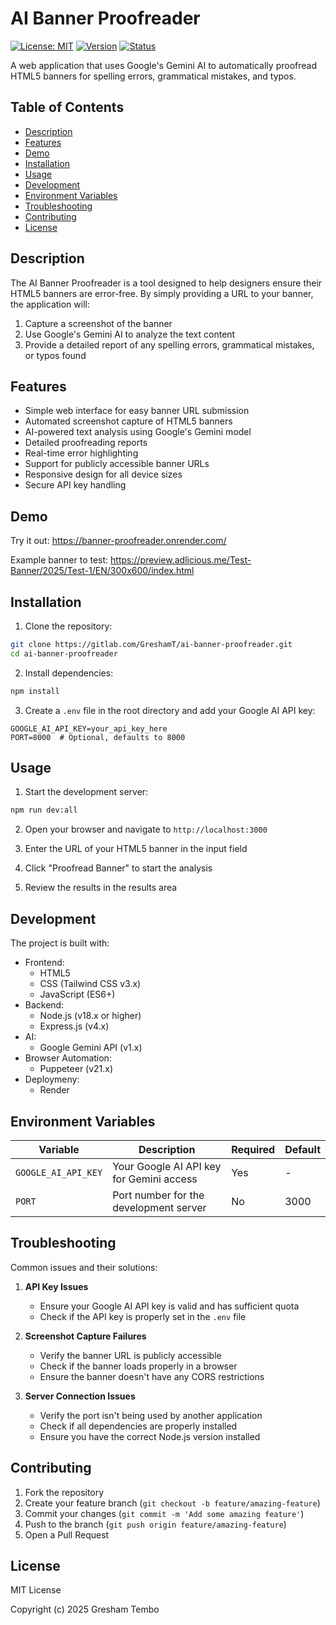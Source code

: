 # AI Banner Proofreader

[![License: MIT](https://img.shields.io/badge/License-MIT-yellow.svg)](https://opensource.org/licenses/MIT)
[![Version](https://img.shields.io/badge/version-1.0.0-blue.svg)](https://gitlab.com/GreshamT/ai-banner-proofreader)
[![Status](https://img.shields.io/badge/status-active-success.svg)](https://banner-proofreader.onrender.com/)

A web application that uses Google's Gemini AI to automatically proofread HTML5 banners for spelling errors, grammatical mistakes, and typos.

## Table of Contents
- [Description](#description)
- [Features](#features)
- [Demo](#demo)
- [Installation](#installation)
- [Usage](#usage)
- [Development](#development)
- [Environment Variables](#environment-variables)
- [Troubleshooting](#troubleshooting)
- [Contributing](#contributing)
- [License](#license)

## Description

The AI Banner Proofreader is a tool designed to help designers ensure their HTML5 banners are error-free. By simply providing a URL to your banner, the application will:

1. Capture a screenshot of the banner
2. Use Google's Gemini AI to analyze the text content
3. Provide a detailed report of any spelling errors, grammatical mistakes, or typos found

## Features

- Simple web interface for easy banner URL submission
- Automated screenshot capture of HTML5 banners
- AI-powered text analysis using Google's Gemini model
- Detailed proofreading reports
- Real-time error highlighting
- Support for publicly accessible banner URLs
- Responsive design for all device sizes
- Secure API key handling

## Demo

Try it out: https://banner-proofreader.onrender.com/

Example banner to test: https://preview.adlicious.me/Test-Banner/2025/Test-1/EN/300x600/index.html

## Installation

1. Clone the repository:
```bash
git clone https://gitlab.com/GreshamT/ai-banner-proofreader.git
cd ai-banner-proofreader
```

2. Install dependencies:
```bash
npm install
```

3. Create a `.env` file in the root directory and add your Google AI API key:
```
GOOGLE_AI_API_KEY=your_api_key_here
PORT=8000  # Optional, defaults to 8000
```

## Usage

1. Start the development server:
```bash
npm run dev:all
```

2. Open your browser and navigate to `http://localhost:3000`

3. Enter the URL of your HTML5 banner in the input field

4. Click "Proofread Banner" to start the analysis

5. Review the results in the results area

## Development

The project is built with:
- Frontend: 
  - HTML5
  - CSS (Tailwind CSS v3.x)
  - JavaScript (ES6+)
- Backend: 
  - Node.js (v18.x or higher)
  - Express.js (v4.x)
- AI: 
  - Google Gemini API (v1.x)
- Browser Automation: 
  - Puppeteer (v21.x)
- Deploymeny: 
  - Render

## Environment Variables

| Variable | Description | Required | Default |
|----------|-------------|----------|---------|
| `GOOGLE_AI_API_KEY` | Your Google AI API key for Gemini access | Yes | - |
| `PORT` | Port number for the development server | No | 3000 |

## Troubleshooting

Common issues and their solutions:

1. **API Key Issues**
   - Ensure your Google AI API key is valid and has sufficient quota
   - Check if the API key is properly set in the `.env` file

2. **Screenshot Capture Failures**
   - Verify the banner URL is publicly accessible
   - Check if the banner loads properly in a browser
   - Ensure the banner doesn't have any CORS restrictions

3. **Server Connection Issues**
   - Verify the port isn't being used by another application
   - Check if all dependencies are properly installed
   - Ensure you have the correct Node.js version installed

## Contributing

1. Fork the repository
2. Create your feature branch (`git checkout -b feature/amazing-feature`)
3. Commit your changes (`git commit -m 'Add some amazing feature'`)
4. Push to the branch (`git push origin feature/amazing-feature`)
5. Open a Pull Request

## License

MIT License

Copyright (c) 2025 Gresham Tembo

